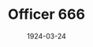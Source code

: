 ---
title: Officer 666
date: 1924-03-24
closing_date:
layout: productions
featured_image:
image_caption:
image_credit:
playbill:
category:
Theatre: Theatre Jacksonville
cast:
- Ryan:
  - Charles Johnston
- Alfred Wilson:
  - E.S. Beauchamp-Nobbs
- Sadie Small:
  - Elizabeth Meacham
- Travers Gladwin:
  - Francis Greenwood
- Police Captain Stone:
  - Frank Dearing
- Mrs. Burton:
  - Gertrude F. Jacobi
- Kearney:
  - Gordon McCauley
- Whitney Barnes:
  - J.B. Lucy
- Michael Philan:
  - J.C. Brown
- Patrolman:
  - M. Claude Kennedy
- Watkins:
  - Marshall Yenawine
- Helen Burton:
  - Marye Rankin
- Bateato:
  - Ted Silber
crew:
- Director:
  - Harrison Gibbs Prentice
- Scene Arrangement:
  - Mrs. Fred Mullikin
  - Mrs. Lee Guest
external_links:
---